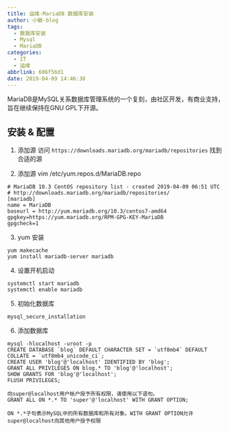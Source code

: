 ```yaml
---
title: 运维-MariaDB 数据库安装
author: 小敏-blog
tags:
  - 数据库安装
  - Mysql
  - MariaDB
categories:
  - IT
  - 运维
abbrlink: 606f56d1
date: 2019-04-09 14:46:38
---
```

MariaDB是MySQL关系数据库管理系统的一个复刻，由社区开发，有商业支持，旨在继续保持在GNU GPL下开源。
<!-- more -->

## 安装 & 配置
1. 添加源
访问 `https://downloads.mariadb.org/mariadb/repositories` 找到合适的源

2. 添加源
vim /etc/yum.repos.d/MariaDB.repo

```
# MariaDB 10.3 CentOS repository list - created 2019-04-09 06:51 UTC
# http://downloads.mariadb.org/mariadb/repositories/
[mariadb]
name = MariaDB
baseurl = http://yum.mariadb.org/10.3/centos7-amd64
gpgkey=https://yum.mariadb.org/RPM-GPG-KEY-MariaDB
gpgcheck=1
```

3. yum 安装
```
yum makecache
yum install mariadb-server mariadb
```

4. 设置开机启动
```
systemctl start mariadb
systemctl enable mariadb
```

5. 初始化数据库
```
mysql_secure_installation
```

6. 添加数据库
```
mysql -hlocalhost -uroot -p
CREATE DATABASE `blog` DEFAULT CHARACTER SET = `utf8mb4` DEFAULT COLLATE = `utf8mb4_unicode_ci`;
CREATE USER 'blog'@'localhost' IDENTIFIED BY 'blog';
GRANT ALL PRIVILEGES ON blog.* TO 'blog'@'localhost';
SHOW GRANTS FOR 'blog'@'localhost';
FLUSH PRIVILEGES;
```

```
向super@localhost用户帐户授予所有权限，请使用以下语句。
GRANT ALL ON *.* TO 'super'@'localhost' WITH GRANT OPTION;

ON *.*子句表示MySQL中的所有数据库和所有对象。WITH GRANT OPTION允许super@localhost向其他用户授予权限
```


